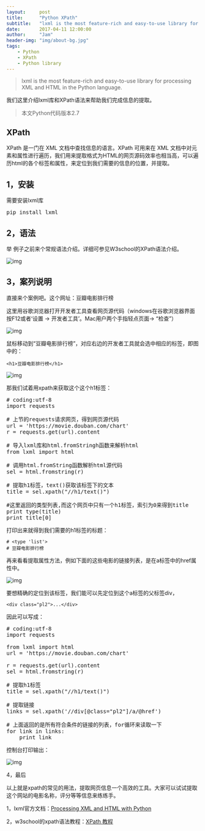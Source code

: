 ```yaml
---
layout:     post
title:      "Python XPath"
subtitle:   "lxml is the most feature-rich and easy-to-use library for processing XML and HTML in the Python language."
date:       2017-04-11 12:00:00
author:     "Jam"
header-img: "img/about-bg.jpg"
tags:
    - Python
    - XPath
    - Python library
---
```


> lxml is the most feature-rich and easy-to-use library for processing XML and HTML in the Python language.

我们这里介绍lxml库和XPath语法来帮助我们完成信息的提取。


> 本文Python代码版本2.7

## XPath

XPath 是一门在 XML 文档中查找信息的语言。XPath 可用来在 XML 文档中对元素和属性进行遍历，我们用来提取格式为HTML的网页源码效率也相当高，可以遍历html的各个标签和属性，来定位到我们需要的信息的位置，并提取。


## 1，安装

需要安装lxml库

<pre>
pip install lxml
</pre>

## 2，语法
举
例子之前来个常规语法介绍。详细可参见W3school的XPath语法介绍。

![img](/img/in-post/post-python-xapth.png)

## 3，案列说明

直接来个案例吧。这个网址：豆瓣电影排行榜

这里用谷歌浏览器打开开发者工具查看网页源代码（windows在谷歌浏览器界面按F12或者‘设置 -&gt; 开发者工具’。Mac用户两个手指轻点页面-&gt; “检查”）

![img](/img/in-post/post-python-xapth-db-index.png)

鼠标移动到“豆瓣电影排行榜”，对应右边的开发者工具就会选中相应的标签，即图中的：

```
<h1>豆瓣电影排行榜</h1>
```
![img](/img/in-post/post-python-xapth-db-h1.png)

那我们试着用xpath来获取这个这个h1标签：

<pre>
# coding:utf-8 
import requests 

# 上节的requests请求网页，得到网页源代码 
url = 'https://movie.douban.com/chart' 
r = requests.get(url).content 

# 导入lxml库和html.fromStringh函数来解析html 
from lxml import html 

# 调用html.fromString函数解析html源代码 
sel = html.fromstring(r) 

# 提取h1标签，text()获取该标签下的文本 
title = sel.xpath("//h1/text()") 

#这里返回的类型列表,而这个网页中只有一个h1标签，索引为0来得到title 
print type(title) 
print title[0]
</pre>

打印出来就得到我们需要的h1标签的标题：

```
# <type 'list'> 
# 豆瓣电影排行榜
```

再来看看提取属性方法，例如下面的这些电影的链接列表，是在a标签中的href属性中。

![img](/img/in-post/post-python-xpath-db.png)

要想精确的定位到该标签，我们能可以先定位到这个a标签的父标签div，

```
<div class="pl2">...</div>
```

因此可以写成：

<pre>
# coding:utf-8 
import requests 

from lxml import html 
url = 'https://movie.douban.com/chart' 

r = requests.get(url).content 
sel = html.fromstring(r) 

# 提取h1标签 
title = sel.xpath("//h1/text()") 

# 提取链接 
links = sel.xpath('//div[@class="pl2"]/a/@href') 

# 上面返回的是所有符合条件的链接的列表，for循环来读取一下 
for link in links: 
    print link
</pre>

控制台打印输出：

![img](/img/in-post/post-python-xapth-result.png)



4，最后

以上就是xpath的常见的用法，提取网页信息一个高效的工具。大家可以试试提取这个网站的电影名称，评分等等信息来练练手。

1，lxml官方文档：[Processing XML and HTML with Python](http://link.zhihu.com/?target=http%3A//lxml.de/index.html%23documentation)

2，w3school的xpath语法教程：[XPath 教程](http://link.zhihu.com/?target=http%3A//www.w3school.com.cn/xpath/index.asp)

